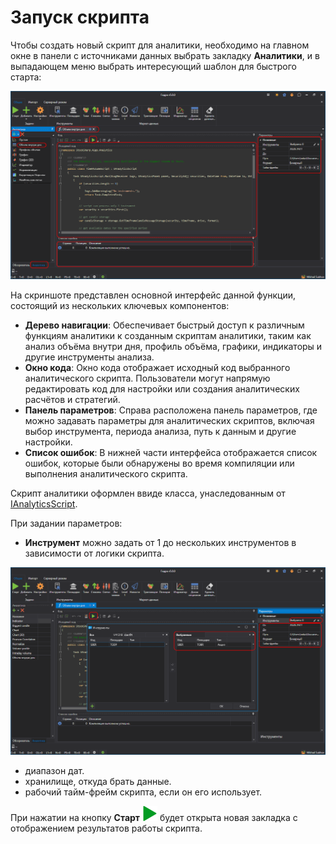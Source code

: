 # Запуск скрипта

Чтобы создать новый скрипт для аналитики, необходимо на главном окне в панели с источниками данных выбрать закладку **Аналитики**, и в выпадающем меню выбрать интересующий шаблон для быстрого старта:

![hydra_analitics_main_00](../../../images/hydra_analitics_main_00.png)

На скриншоте представлен основной интерфейс данной функции, состоящий из нескольких ключевых компонентов:

- **Дерево навигации**: Обеспечивает быстрый доступ к различным функциям аналитики к созданным скриптам аналитики, таким как анализ объёма внутри дня, профиль объёма, графики, индикаторы и другие инструменты анализа.
- **Окно кода**: Окно кода отображает исходный код выбранного аналитического скрипта. Пользователи могут напрямую редактировать код для настройки или создания аналитических расчётов и стратегий.
- **Панель параметров**: Справа расположена панель параметров, где можно задавать параметры для аналитических скриптов, включая выбор инструмента, периода анализа, путь к данным и другие настройки.
- **Список ошибок**: В нижней части интерфейса отображается список ошибок, которые были обнаружены во время компиляции или выполнения аналитического скрипта.

Скрипт аналитики оформлен ввиде класса, унаследованным от [IAnalyticsScript](xref:StockSharp.Algo.Analytics.IAnalyticsScript).

При задании параметров:

- **Инструмент** можно задать от 1 до нескольких инструментов в зависимости от логики скрипта.

![hydra_analitics_main_01](../../../images/hydra_analitics_main_01.png)

- диапазон дат.
- хранилище, откуда брать данные.
- рабочий тайм-фрейм скрипта, если он его использует.

При нажатии на кнопку **Старт** ![hydra analitics compile](../../../images/hydra_analitics_compile.png) будет открыта новая закладка с отображением результатов работы скрипта.
